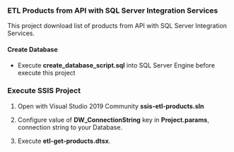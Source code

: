 ### ETL Products from API with SQL Server Integration Services


This project download list of products from API with SQL Server Integration Services.


#### Create Database

- Execute **create_database_script.sql** into SQL Server Engine before execute this project


### Execute SSIS Project


1. Open with Visual Studio 2019 Community **ssis-etl-products.sln**

2. Configure value of **DW_ConnectionString** key in **Project.params**, connection string to your Database.

3. Execute **etl-get-products.dtsx**.